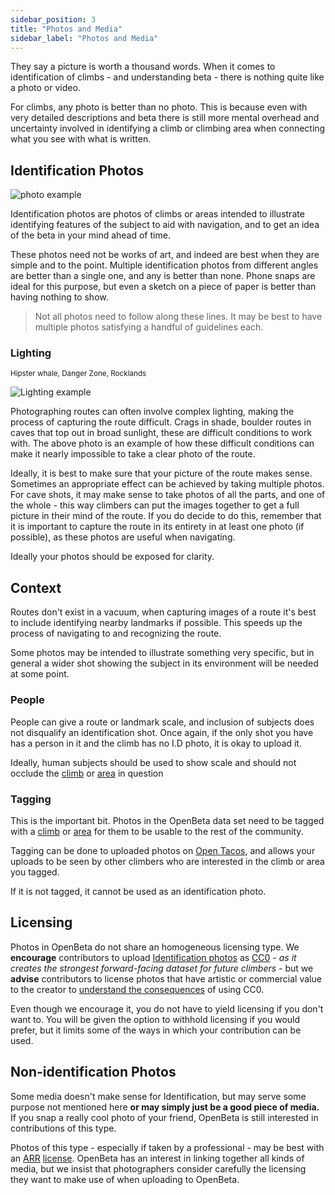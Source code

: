 ```yaml
---
sidebar_position: 3
title: "Photos and Media"
sidebar_label: "Photos and Media"
---
```


They say a picture is worth a thousand words. When it comes to identification of climbs - and understanding beta - there is nothing quite like a photo or video.

For climbs, any photo is better than no photo. This is because even with very detailed descriptions and beta there is still more mental overhead and uncertainty involved in identifying a climb or climbing area when connecting what you see with what is written.

## Identification Photos

![photo example](/img/tutorial/identification-example.png)

Identification photos are photos of climbs or areas intended to illustrate identifying features of the subject to aid with navigation, and to get an idea of the beta in your mind ahead of time.

These photos need not be works of art, and indeed are best when they are simple and to the point. Multiple identification photos from different angles are better than a single one, and any is better than none. Phone snaps are ideal for this purpose, but even a sketch on a piece of paper is better than having nothing to show.

> Not all photos need to follow along these lines. It may be best to have multiple photos satisfying a handful of guidelines each.

### Lighting

<sub>Hipster whale, Danger Zone, Rocklands</sub>

![Lighting example](/img/climbing-photos/lighting-example.jpg)

Photographing routes can often involve complex lighting, making the process of capturing the route difficult. Crags in shade, boulder routes in caves that top out in broad sunlight, these are difficult conditions to work with. The above photo is an example of how these difficult conditions can make it nearly impossible to take a clear photo of the route.

Ideally, it is best to make sure that your picture of the route makes sense. Sometimes an appropriate effect can be achieved by taking multiple photos. For cave shots, it may make sense to take photos of all the parts, and one of the whole - this way climbers can put the images together to get a full picture in their mind of the route. If you do decide to do this, remember that it is important to capture the route in its entirety in at least one photo (if possible), as these photos are useful when navigating.

Ideally your photos should be exposed for clarity.

## Context

Routes don't exist in a vacuum, when capturing images of a route it's best to include identifying nearby landmarks if possible. This speeds up the process of navigating to and recognizing the route.

Some photos may be intended to illustrate something very specific, but in general a wider shot showing the subject in its environment will be needed at some point.

### People

People can give a route or landmark scale, and inclusion of subjects does not disqualify an identification shot. Once again, if the only shot you have has a person in it and the climb has no I.D photo, it is okay to upload it.

Ideally, human subjects should be used to show scale and should not occlude the [climb](/how-to-contribute/contributing-data/climbs) or [area](/how-to-contribute/contributing-data/areas) in question

### Tagging

This is the important bit. Photos in the OpenBeta data set need to be tagged with a [climb](/how-to-contribute/contributing-data/climbs) or [area](/how-to-contribute/contributing-data/areas) for them to be usable to the rest of the community.

Tagging can be done to uploaded photos on [Open Tacos](https://openbeta.io), and allows your uploads to be seen by other climbers who are interested in the climb or area you tagged.

If it is not tagged, it cannot be used as an identification photo.

## Licensing

Photos in OpenBeta do not share an homogeneous licensing type. We **encourage** contributors to upload [Identification photos](#identification-photos) as [CC0](https://creativecommons.org/share-your-work/public-domain/cc0/) - _as it creates the strongest forward-facing dataset for future climbers_ - but we **advise** contributors to license photos that have artistic or commercial value to the creator to [understand the consequences](https://wiki.creativecommons.org/wiki/CC0_FAQ#Questions_for_those_thinking_about_applying_CC0_to_their_work.28s.29) of using CC0.

Even though we encourage it, you do not have to yield licensing if you don't want to. You will be given the option to withhold licensing if you would prefer, but it limits some of the ways in which your contribution can be used.

## Non-identification Photos

Some media doesn't make sense for Identification, but may serve some purpose not mentioned here **or may simply just be a good piece of media.** If you snap a really cool photo of your friend, OpenBeta is still interested in contributions of this type.

Photos of this type - especially if taken by a professional - may be best with an [ARR](/j) [license](#licensing). OpenBeta has an interest in linking together all kinds of media, but we insist that photographers consider carefully the licensing they want to make use of when uploading to OpenBeta.
